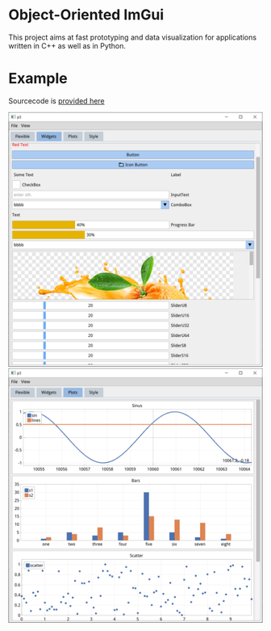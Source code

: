 # Object-Oriented ImGui

This project aims at fast prototyping and data visualization for applications written in C++ as well as in Python.

#  Example

Sourcecode is [provided here](python/gallery)

![widgets](doc/widgets.png)
![plots](doc/plots.png)
